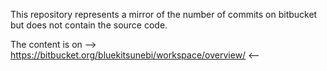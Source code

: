 This repository represents a mirror of the number of commits on bitbucket but does not contain the source code.

The content is on --> https://bitbucket.org/bluekitsunebi/workspace/overview/ <--
